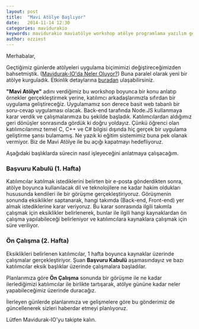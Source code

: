 ```yaml
---
layout: post
title:  "Mavi Atölye Başlıyor"
date:   2014-11-14 12:30
categories: mavidurakio
keywords: mavidurakio maviatölye workshop atölye programlama yazılım geliştirme javascript nodejs ejs bootstrap
author: ozziest
---
```


Merhabalar,

Geçtiğimiz günlerde atölyeleri uygulama biçimimizi değiştireceğimizden bahsetmiştik. ([Mavidurak-IO'da Neler Oluyor?](/mavidurakio/2014/11/03/mavidurak-io-da-neler-oluyor.html)) Buna paralel olarak yeni bir atölye kurguladık. Etkinlik detaylarına [buradan](https://www.facebook.com/events/298666686989612) ulaşabilirsiniz.

**"Mavi Atölye"** adını verdiğimiz bu workshop boyunca bir konu anlatıp örnekler gerçekleştirmek yerine, katılımcı arkadaşlarımızla sıfırdan bir uygulama geliştireceğiz. Uygulamamız son derece basit web tabanlı bir soru-cevap uygulaması olacak. Back-end tarafında Node.JS kullanmaya karar verdik ve çalışmalarımıza bu şekilde başladık. Katılımcılardan aldığımız geri dönüşler sonrasında gördük ki doğru yoldayız. Çünkü öğrenci olan katılımcılarımız temel C, C++ ve C# bilgisi dışında hiç gerçek bir uygulama geliştirme şansı bulamamış. Ne yazık ki eğitim sistemimiz buna pek olanak vermiyor. Biz de Mavi Atölye ile bu açığı kapatmayı hedefliyoruz. 

Aşağıdaki başlıklarda sürecin nasıl işleyeceğini anlatmaya çalışacağım.

### Başvuru Kabulü (1. Hafta)

Katılımcılar katılmak istediklerini belirten bir e-posta gönderdikten sonra, atölye boyunca kullanılacak dil ve teknolojilere ne kadar hakim oldukları hususunda kendileri ile bir görüşme gerçekleştiriyoruz. Görüşmenin sonunda eksiklikler saptanarak, hangi takımda (Back-end, Front-end) yer almak istediklerine karar veriyoruz. Bu karar sonrasında ilgili takımla çalışmak için eksiklikler belirlenerek, bunlar ile ilgili hangi kaynaklardan ön çalışma yapılabileceği belirleniyor ve katılımcılara kaynaklara çalışmak için süre veriliyor.

### Ön Çalışma (2. Hafta)

Eksiklikleri belirlenen katılımcılar, 1 hafta boyunca kaynaklar üzerinde çalışmalar gerçekleştiriyor. Şuan **Başvuru Kabulü** aşamasındayız ve bazı katılımcılar eksik başlıklar üzerinde çalışmalara başladılar.  

Planlarımıza göre **Ön Çalışma** sonunda bir görüşme ile ne kadar ilerlediğimizi katılımcılar ile birlikte tartışarak, atölye gününe kadar neler yapabileceğimiz üzerinde duracağız. 

İlerleyen günlerde planlarımıza ve gelişmelere göre bu gönderimiz de güncellenerek sizleri haberdar etmeyi planlıyoruz. 

Lütfen Mavidurak-IO'yu takipte kalın.
















